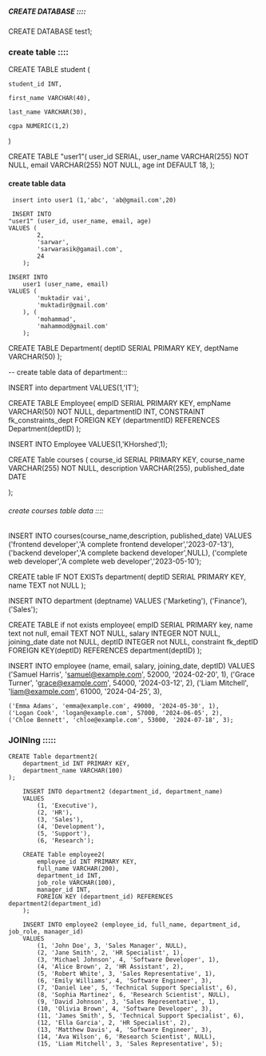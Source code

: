 ##### CREATE DATABASE ::::

CREATE DATABASE test1;



### create table  ::::

CREATE TABLE student (

    student_id INT,

    first_name VARCHAR(40),

    last_name VARCHAR(30),

    cgpa NUMERIC(1,2)

)


CREATE TABLE
    "user1"(
        user_id SERIAL,
        user_name VARCHAR(255) NOT NULL,
        email VARCHAR(255) NOT NULL,
        age int DEFAULT 18,
    );


#### create table data

     insert into user1 (1,'abc', 'ab@gmail.com',20)

     INSERT INTO
    "user1" (user_id, user_name, email, age)
    VALUES (
            2,
            'sarwar',
            'sarwarasik@gamail.com',
            24
        );

    INSERT INTO
        user1 (user_name, email)
    VALUES (
            'muktadir vai',
            'muktadir@gmail.com'
        ), (
            'mohammad',
            'mahammod@gmail.com'
        );


CREATE TABLE
    Department(
        deptID SERIAL PRIMARY KEY,
        deptName VARCHAR(50)
    );

-- create table data of department:::

INSERT into department VALUES(1,'IT');



CREATE TABLE
    Employee(
        empID SERIAL PRIMARY KEY,
        empName VARCHAR(50) NOT NULL,
        departmentID INT,
        CONSTRAINT fk_constraints_dept FOREIGN KEY (departmentID) REFERENCES Department(deptID)
    );


INSERT INTO Employee VALUES(1,'KHorshed',1);



CREATE Table courses (
  course_id SERIAL PRIMARY KEY,
  course_name VARCHAR(255) NOT NULL,
  description VARCHAR(255),
  published_date DATE

);

###### create courses table data ::::
INSERT INTO courses(course_name,description, published_date)
  VALUES
  ('frontend developer','A complete frontend developer','2023-07-13'),
  ('backend developer','A complete backend developer',NULL),
  ('complete web developer','A  complete web developer','2023-05-10');



CREATE table IF NOT EXISTs department(
    deptID SERIAL PRIMARY KEY,
    name TEXT not NULL
);

INSERT INTO department (deptname)
VALUES
('Marketing'),
('Finance'),
('Sales');

CREATE TABLE if not exists employee(
    empID SERIAL PRIMARY key,
    name text not null,
    email TEXT NOT  NULL,
    salary INTEGER NOT NULL,
    joining_date date not NULL,
    deptID INTEGER not NULL,
    constraint  fk_deptID
       FOREIGN KEY(deptID)
       REFERENCES department(deptID)
);

INSERT INTO employee (name, email, salary, joining_date, deptID)
VALUES
     ('Samuel Harris', 'samuel@example.com', 52000, '2024-02-20', 1),
    ('Grace Turner', 'grace@example.com', 54000, '2024-03-12', 2),
    ('Liam Mitchell', 'liam@example.com', 61000, '2024-04-25', 3),
   
    ('Emma Adams', 'emma@example.com', 49000, '2024-05-30', 1),
    ('Logan Cook', 'logan@example.com', 57000, '2024-06-05', 2),
    ('Chloe Bennett', 'chloe@example.com', 53000, '2024-07-18', 3);




### JOINIng :::::

    CREATE Table department2(
        department_id INT PRIMARY KEY,
        department_name VARCHAR(100)
    );

        INSERT INTO department2 (department_id, department_name)
        VALUES
            (1, 'Executive'),
            (2, 'HR'),
            (3, 'Sales'),
            (4, 'Development'),
            (5, 'Support'),
            (6, 'Research');

        CREATE Table employee2(
            employee_id INT PRIMARY KEY,
            full_name VARCHAR(200),
            department_id INT,
            job_role VARCHAR(100),
            manager_id INT,
            FOREIGN KEY (department_id) REFERENCES department2(department_id)
        );

        INSERT INTO employee2 (employee_id, full_name, department_id, job_role, manager_id)
        VALUES
            (1, 'John Doe', 3, 'Sales Manager', NULL),
            (2, 'Jane Smith', 2, 'HR Specialist', 1),
            (3, 'Michael Johnson', 4, 'Software Developer', 1),
            (4, 'Alice Brown', 2, 'HR Assistant', 2),
            (5, 'Robert White', 3, 'Sales Representative', 1),
            (6, 'Emily Williams', 4, 'Software Engineer', 3),
            (7, 'Daniel Lee', 5, 'Technical Support Specialist', 6),
            (8, 'Sophia Martinez', 6, 'Research Scientist', NULL),
            (9, 'David Johnson', 3, 'Sales Representative', 1),
            (10, 'Olivia Brown', 4, 'Software Developer', 3),
            (11, 'James Smith', 5, 'Technical Support Specialist', 6),
            (12, 'Ella Garcia', 2, 'HR Specialist', 2),
            (13, 'Matthew Davis', 4, 'Software Engineer', 3),
            (14, 'Ava Wilson', 6, 'Research Scientist', NULL),
            (15, 'Liam Mitchell', 3, 'Sales Representative', 5);